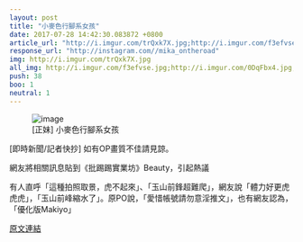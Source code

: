 ```yaml
---
layout: post
title: "小麥色行腳系女孩"
date: 2017-07-28 14:42:30.083872 +0800
article_url: "http://i.imgur.com/trQxk7X.jpg;http://i.imgur.com/f3efvse.jpg;http://i.imgur.com/0DqFbx4.jpg;http://i.imgur.com/WTSyhXh.jpg;http://i.imgur.com/dQit0xK.jpg;http://i.imgur.com/UOg1lKo.jpg;http://i.imgur.com/FR5OmoC.jpg;http://i.imgur.com/Gw3cxnA.jpg;http://i.imgur.com/0jMwW5v.jpg;http://i.imgur.com/nMydISj.jpg;http://i.imgur.com/u0fy4yT.jpg;http://i.imgur.com/bWrcBrE.jpg;http://i.imgur.com/fUwAjAw.jpg;http://i.imgur.com/K8yjeWt.jpg"
response_url: "http://instagram.com//mika_ontheroad"
img: http://i.imgur.com/trQxk7X.jpg
all_img: http://i.imgur.com/f3efvse.jpg;http://i.imgur.com/0DqFbx4.jpg;http://i.imgur.com/WTSyhXh.jpg;http://i.imgur.com/dQit0xK.jpg;http://i.imgur.com/UOg1lKo.jpg;http://i.imgur.com/FR5OmoC.jpg;http://i.imgur.com/Gw3cxnA.jpg;http://i.imgur.com/0jMwW5v.jpg;http://i.imgur.com/nMydISj.jpg;http://i.imgur.com/u0fy4yT.jpg;http://i.imgur.com/bWrcBrE.jpg;http://i.imgur.com/fUwAjAw.jpg;http://i.imgur.com/K8yjeWt.jpg
push: 38
boo: 1
neutral: 1
---
```


<figure>
<img src="http://i.imgur.com/trQxk7X.jpg" alt="image">
<figcaption>
[正妹] 小麥色行腳系女孩
</figcaption>
</figure>



[即時新聞/記者快抄] 如有OP畫質不佳請見諒。

網友將相關訊息貼到《批踢踢實業坊》Beauty，引起熱議

有人直呼「這種拍照取景，虎不起來」、「玉山前鋒超難爬」，網友說「體力好更虎虎虎」，「玉山前峰縮水了」。原PO說，「愛惜帳號請勿意淫推文」，也有網友認為，「優化版Makiyo」

<a href = "https://www.ptt.cc/bbs/Beauty/M.1500610833.A.871.html">原文連結</a>

